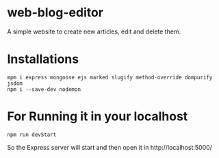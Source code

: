 # web-blog-editor
A simple website to create new articles, edit and delete them.


# Installations

```
mpm i express mongoose ejs marked slugify method-override dompurify jsdom
npm i --save-dev nodemon
```

# For Running it in your localhost
```
npm run devStart
```
So the Express server will start and then open it in http://localhost:5000/
